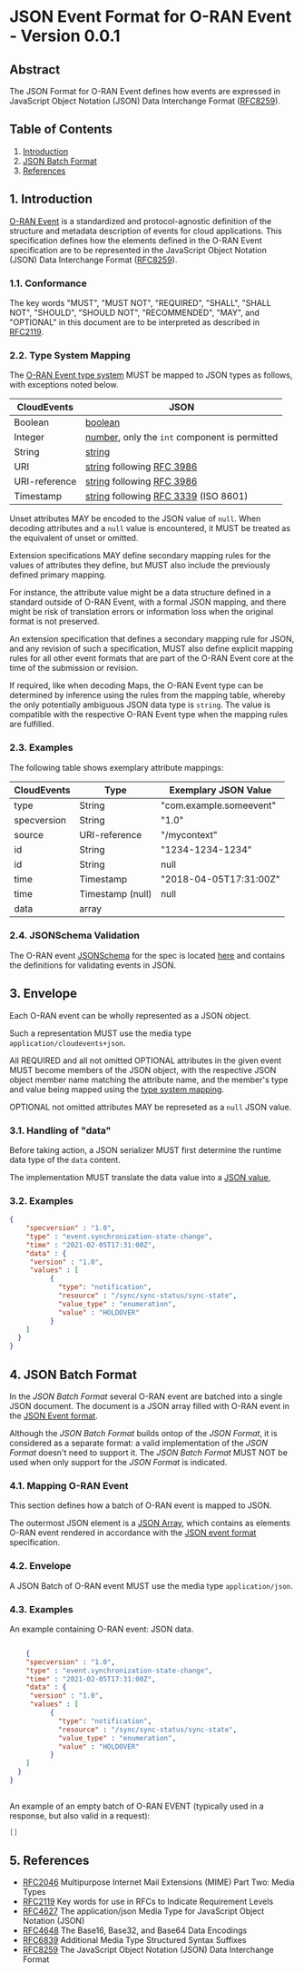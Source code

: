 # JSON Event Format for O-RAN Event - Version 0.0.1

## Abstract

The JSON Format for O-RAN Event defines how events are expressed in JavaScript
Object Notation (JSON) Data Interchange Format ([RFC8259][rfc8259]).

## Table of Contents

1. [Introduction](#1-introduction)
2. [JSON Batch Format](#4-json-batch-format)
3. [References](#5-references)

## 1. Introduction

[O-RAN Event][ce] is a standardized and protocol-agnostic definition of the
structure and metadata description of events for  cloud applications.
 This specification defines how the
elements defined in the O-RAN Event specification are to be represented in the
JavaScript Object Notation (JSON) Data Interchange Format ([RFC8259][rfc8259]).


### 1.1. Conformance

The key words "MUST", "MUST NOT", "REQUIRED", "SHALL", "SHALL NOT", "SHOULD",
"SHOULD NOT", "RECOMMENDED", "MAY", and "OPTIONAL" in this document are to be
interpreted as described in [RFC2119][rfc2119].


### 2.2. Type System Mapping

The [O-RAN Event type system][ce-types] MUST be mapped to JSON types as follows,
with exceptions noted below.

| CloudEvents   | JSON                                                           |
| ------------- | -------------------------------------------------------------- |
| Boolean       | [boolean][json-bool]                                           |
| Integer       | [number][json-number], only the `int` component is permitted   |
| String        | [string][json-string]                                          |
| URI           | [string][json-string] following [RFC 3986][rfc3986]            |
| URI-reference | [string][json-string] following [RFC 3986][rfc3986]            |
| Timestamp     | [string][json-string] following [RFC 3339][rfc3339] (ISO 8601) |

Unset attributes MAY be encoded to the JSON value of `null`. When decoding
attributes and a `null` value is encountered, it MUST be treated as the
equivalent of unset or omitted.

Extension specifications MAY define secondary mapping rules for the values of
attributes they define, but MUST also include the previously defined primary
mapping.

For instance, the attribute value might be a data structure defined in a
standard outside of O-RAN Event, with a formal JSON mapping, and there might be
risk of translation errors or information loss when the original format is not
preserved.

An extension specification that defines a secondary mapping rule for JSON, and
any revision of such a specification, MUST also define explicit mapping rules
for all other event formats that are part of the O-RAN Event core at the time of
the submission or revision.

If required, like when decoding Maps, the O-RAN Event type can be determined by
inference using the rules from the mapping table, whereby the only potentially
ambiguous JSON data type is `string`. The value is compatible with the
respective O-RAN Event type when the mapping rules are fulfilled.

### 2.3. Examples

The following table shows exemplary attribute mappings:

| CloudEvents     | Type             | Exemplary JSON Value    |
| --------------- | ---------------- | ----------------------- |
| type            | String           | "com.example.someevent" |
| specversion     | String           | "1.0"                   |
| source          | URI-reference    | "/mycontext"            |
| id              | String           | "1234-1234-1234"        |
| id              | String           | null        |
| time            | Timestamp        | "2018-04-05T17:31:00Z"  |
| time            | Timestamp (null) | null                    |
| data            | array            |    |

### 2.4. JSONSchema Validation

The O-RAN event [JSONSchema](http://json-schema.org) for the spec is located
[here](spec.json) and contains the definitions for validating events in JSON.

## 3. Envelope

Each O-RAN event can be wholly represented as a JSON object.

Such a representation MUST use the media type `application/cloudevents+json`.

All REQUIRED and all not omitted OPTIONAL attributes in the given event MUST
become members of the JSON object, with the respective JSON object member name
matching the attribute name, and the member's type and value being mapped using
the [type system mapping](#22-type-system-mapping).

OPTIONAL not omitted attributes MAY be represeted as a `null` JSON value.

### 3.1. Handling of "data"

Before taking action, a JSON serializer MUST first determine the runtime data
type of the `data` content.

The implementation MUST translate the data value into a
[JSON value][json-value], 

### 3.2. Examples


```JSON
{
    "specversion" : "1.0",
    "type" : "event.synchronization-state-change",
    "time" : "2021-02-05T17:31:00Z",
    "data" : { 
     "version" : "1.0", 
     "values" : [
          { 
            "type": "notification",
            "resource" : "/sync/sync-status/sync-state",
            "value_type" : "enumeration",
            "value" : "HOLDOVER"
          }
    ]
  }
}
```



## 4. JSON Batch Format

In the _JSON Batch Format_ several O-RAN event are batched into a single JSON
document. The document is a JSON array filled with O-RAN event in the [JSON
Event format][json-format].

Although the _JSON Batch Format_ builds ontop of the _JSON Format_, it is
considered as a separate format: a valid implementation of the _JSON Format_
doesn't need to support it. The _JSON Batch Format_ MUST NOT be used when only
support for the _JSON Format_ is indicated.

### 4.1. Mapping O-RAN Event

This section defines how a batch of O-RAN event is mapped to JSON.

The outermost JSON element is a [JSON Array][json-array], which contains as
elements O-RAN event rendered in accordance with the [JSON event
format][json-format] specification.

### 4.2. Envelope

A JSON Batch of O-RAN event MUST use the media type
`application/json`.

### 4.3. Examples

An example containing  O-RAN event: JSON data.

```JSON

    {
    "specversion" : "1.0",
    "type" : "event.synchronization-state-change",
    "time" : "2021-02-05T17:31:00Z",
    "data" : { 
     "version" : "1.0", 
     "values" : [
          { 
            "type": "notification",
            "resource" : "/sync/sync-status/sync-state",
            "value_type" : "enumeration",
            "value" : "HOLDOVER"
          }
    ]
  }
}
 
```

An example of an empty batch of O-RAN EVENT (typically used in a response, but
also valid in a request):

```JSON
[]
```

## 5. References

- [RFC2046][rfc2046] Multipurpose Internet Mail Extensions (MIME) Part Two:
  Media Types
- [RFC2119][rfc2119] Key words for use in RFCs to Indicate Requirement Levels
- [RFC4627][rfc4627] The application/json Media Type for JavaScript Object
  Notation (JSON)
- [RFC4648][rfc4648] The Base16, Base32, and Base64 Data Encodings
- [RFC6839][rfc6839] Additional Media Type Structured Syntax Suffixes
- [RFC8259][rfc8259] The JavaScript Object Notation (JSON) Data Interchange
  Format

[base64]: https://tools.ietf.org/html/rfc4648#section-4
[ce]: ./spec.md
[ce-types]: ./spec.md#type-system
[content-type]: https://tools.ietf.org/html/rfc7231#section-3.1.1.5
[json-format]: ./json-format.md
[json-geoseq]:https://www.iana.org/assignments/media-types/application/geo+json-seq
[json-object]: https://tools.ietf.org/html/rfc7159#section-4
[json-seq]: https://www.iana.org/assignments/media-types/application/json-seq
[json-bool]: https://tools.ietf.org/html/rfc7159#section-3
[json-number]: https://tools.ietf.org/html/rfc7159#section-6
[json-string]: https://tools.ietf.org/html/rfc7159#section-7
[json-value]: https://tools.ietf.org/html/rfc7159#section-3
[json-array]: https://tools.ietf.org/html/rfc7159#section-5
[rfc2046]: https://tools.ietf.org/html/rfc2046
[rfc2119]: https://tools.ietf.org/html/rfc2119
[rfc3986]: https://tools.ietf.org/html/rfc3986
[rfc4627]: https://tools.ietf.org/html/rfc4627
[rfc4648]: https://tools.ietf.org/html/rfc4648
[rfc6839]: https://tools.ietf.org/html/rfc6839#section-3.1
[rfc8259]: https://tools.ietf.org/html/rfc8259
[rfc3339]: https://www.ietf.org/rfc/rfc3339.txt